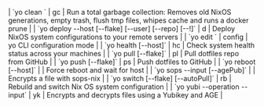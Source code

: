<!-- YO_DOCS_START -->
| \`yo clean \` | gc | Run a total garbage collection: Removes old NixOS generations, empty trash, flush tmp files, whipes cache and runs a docker prune |
| \`yo deploy --host [--flake] [--user] [--repo] [--!]\` | d | Deploy NixOS system configurations to your remote servers |
| \`yo edit \` | config | yo CLI configuration mode |
| \`yo health [--host]\` | hc | Check system health status across your machines |
| \`yo pull [--flake]\` | pl | Pull dotfiles repo from GitHub |
| \`yo push [--flake]\` | ps | Push dotfiles to GitHub |
| \`yo reboot [--host]\` |  | Force reboot and wait for host |
| \`yo sops --input [--agePub]\` |  | Encrypts a file with sops-nix |
| \`yo switch [--flake] [--autoPull]\` | rb | Rebuild and switch Nix OS system configuration |
| \`yo yubi --operation --input\` | yk | Encrypts and decrypts files using a Yubikey and AGE |<!-- YO_DOCS_END -->
